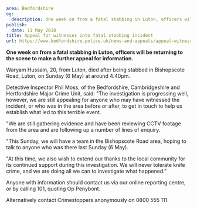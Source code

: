 ```yaml
area: Bedfordshire
og:
  description: One week on from a fatal stabbing in Luton, officers will be returning to the scene to make a further appeal for information.
publish:
  date: 11 May 2018
title: Appeal for witnesses into fatal stabbing incident
url: https://www.bedfordshire.police.uk/news-and-appeals/appeal-witness-luton-may2018
```

**One week on from a fatal stabbing in Luton, officers will be returning to the scene to make a further appeal for information.**

Waryam Hussain, 20, from Luton, died after being stabbed in Bishopscote Road, Luton, on Sunday (6 May) at around 4.40pm.

Detective Inspector Phil Moss, of the Bedfordshire, Cambridgeshire and Hertfordshire Major Crime Unit, said: "The investigation is progressing well, however, we are still appealing for anyone who may have witnessed the incident, or who was in the area before or after, to get in touch to help us establish what led to this terrible event.

"We are still gathering evidence and have been reviewing CCTV footage from the area and are following up a number of lines of enquiry.

"This Sunday, we will have a team in the Bishopscote Road area, hoping to talk to anyone who was there last Sunday (6 May).

"At this time, we also wish to extend our thanks to the local community for its continued support during this investigation. We will never tolerate knife crime, and we are doing all we can to investigate what happened."

Anyone with information should contact us via our online reporting centre, or by calling 101, quoting Op Penybont.

Alternatively contact Crimestoppers anonymously on 0800 555 111.
